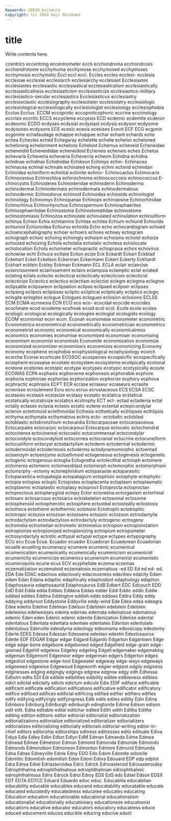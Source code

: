 ```yaml
---
Keywords: 28018 kojimura
Copyright: (C) 2024 Koji Murakami
---
```


# title

Write contents here.



ccentrics eccentring eccentrometer ecch ecchondroma ecchondrosis ecchondrotome ecchymoma
ecchymose ecchymosed ecchymoses ecchymosis ecchymotic Eccl eccl eccl. Eccles eccles
ecclesi- ecclesia ecclesiae ecclesial ecclesiarch ecclesiarchy ecclesiast Ecclesiastes ecclesiastes ecclesiastic
ecclesiastical ecclesiasticalism ecclesiastically ecclesiasticalness ecclesiasticism ecclesiasticize ecclesiastico-military ecclesiastico-secular ecclesiastics Ecclesiasticus
ecclesiastry ecclesioclastic ecclesiography ecclesiolater ecclesiolatry ecclesiologic ecclesiological ecclesiologically ecclesiologist ecclesiology
ecclesiophobia Ecclus Ecclus. ECCM eccoprotic eccoproticophoric eccrine eccrinology eccrisis eccritic
ECCS eccyclema eccyesis ECD ecdemic ecdemite ecderon ecderonic ECDO ecdyses
ecdysial ecdysiast ecdysis ecdyson ecdysone ecdysones ecdysons ECE ecesic ecesis
ecesises Ecevit ECF ECG ecgonin ecgonine echafaudage echappe echappee echar
echard echards eche echea Echecles eched Echegaray echelette echelle echelon
echeloned echeloning echelonment echelons Echeloot Echemus echeneid Echeneidae echeneidid Echeneididae
echeneidoid Echeneis echeneis eches Echetus echevaria Echeveria echeveria Echeverria echevin
Echidna echidna echidnae echidnas Echidnidae Echikson Echimys echin- Echinacea echinacea
echinal echinate echinated eching echini echinid echinidan Echinidea echiniform echinital
echinite echino- Echinocactus Echinocaris Echinocereus Echinochloa echinochrome echinococcosis echinococcus E-chinocystis
Echinoderes Echinoderidae echinoderm Echinoderma echinodermal Echinodermata echinodermata echinodermatous echinodermic Echinodorus
echinoid Echinoidea echinoids echinologist echinology Echinomys Echinopanax Echinops echinopsine Echinorhinidae
Echinorhinus Echinorhynchus Echinospermum Echinosphaerites Echinosphaeritidae Echinostoma Echinostomatidae echinostome echinostomiasis Echinozoa
echinulate echinulated echinulation echinuliform echinus Echion Echis echitamine Echites echites
Echium echiurid Echiurida echiuroid Echiuroidea Echiurus echnida Echo echo echocardiogram
echoed echoencephalography echoer echoers echoes echoey echogram echograph echoic echoing
echoingly echoism echoisms echoist echoize echoized echoizing Echola echolalia echolalic
echoless echolocate echolocation Echols echometer echopractic echopraxia echos echovirus echowise
echt Echuca eciliate Eciton ecize Eck Eckardt Eckart Eckblad Eckehart
Eckel Eckelson Eckerman Eckermann Eckert Eckerty Eckhardt Eckhart ecklein Eckley
Eckman Eckmann ECL ECLA eclair eclaircise eclaircissement eclairissement eclairs eclampsia
eclamptic eclat eclated eclating eclats eclectic eclectical eclectically eclecticism eclecticist
eclecticize Eclectics eclectics eclectism eclectist eclegm eclegma eclegme eclipsable eclipsareon
eclipsation eclipse eclipsed eclipser eclipses eclipsing eclipsis eclipsises ecliptic ecliptical
ecliptically ecliptics eclogic eclogite eclogites eclogue Eclogues eclogues eclosion eclosions
ECLSS ECM ECMA ecmnesia ECN ECO eco eco- ecocidal ecocide
ecocides ecoclimate ecod ecodeme ecofreak ecoid ecol ecol. Ecole ecole
ecoles ecologic ecological ecologically ecologies ecologist ecologists ecology ECOM ecomomist
econ econ. Econah economese econometer econometric Econometrica econometrical econometrically econometrician
econometrics econometrist economic economical economically economicalness economics economies economise economised
economiser economising economism economist economists Economite economization economize economized economizer
economizers economizes economizing Economy economy ecophene ecophobia ecophysiological ecophysiology ecorch
ecorche Ecorse ecorticate ECOSOC ecospecies ecospecific ecospecifically ecosphere ecossaise ecostate
ecosystem ecosystems ecotipically ecotonal ecotone ecotones ecotopic ecotype ecotypes ecotypic
ecotypically ecoute ECOWAS ECPA ecphasis ecphonema ecphonesis ecphorable ecphore ecphoria
ecphoriae ecphorias ecphorization ecphorize ecphory ecphova ecphractic ecphrasis ECPT ECR
ecrase ecraseur ecraseurs ecrasite ecrevisse ecroulement Ecru ecru ecrus ecrustaceous
ECS ECSA ECSC ecstasies ecstasis ecstasize ecstasy ecstatic ecstatica ecstatical
ecstatically ecstaticize ecstatics ecstrophy ECT ect- ectad ectadenia ectal ectally
ectases ectasia ectasis ectatic ectene ectental ectepicondylar ecteron ectethmoid ectethmoidal
Ecthesis ecthetically ecthlipses ecthlipsis ecthyma ecthymata ecthymatous ectiris ecto- ectobatic
ectoblast ectoblastic ectobronchium ectocardia Ectocarpaceae ectocarpaceous Ectocarpales ectocarpic ectocarpous Ectocarpus
ectocelic ectochondral ectocinerea ectocinereal ectocoelic ectocommensal ectocondylar ectocondyle ectocondyloid ectocornea
ectocranial ectocrine ectocuneiform ectocuniform ectocyst ectodactylism ectoderm ectodermal ectodermic ectodermoidal
ectodermosis ectoderms ectodynamomorphic ectoentad ectoenzym ectoenzyme ectoethmoid ectogeneous ectogenesis ectogenetic
ectogenic ectogenous ectoglia Ectognatha ectolecithal ectoloph ectomere ectomeres ectomeric ectomesoblast
ectomorph ectomorphic ectomorphism ectomorphy -ectomy ectonephridium ectoparasite ectoparasitic Ectoparasitica ectopatagia
ectopatagium ectophloic ectophyte ectophytic ectopia ectopias ectopic Ectopistes ectoplacenta ectoplasm
ectoplasmatic ectoplasmic ectoplastic ectoplasy ectoproct Ectoprocta ectoproctan ectoproctous ectopterygoid ectopy
Ector ectoretina ectorganism ectorhinal ectosarc ectosarcous ectosarcs ectoskeleton ectosomal ectosome
ectosphenoid ectosphenotic ectosphere ectosteal ectosteally ectostosis ectotheca ectotherm ectothermic ectotoxin
Ectotrophi ectotrophic ectotropic ectozoa ectozoan ectozoans ectozoic ectozoon ectrodactylia ectrodactylism
ectrodactylous ectrodactyly ectrogenic ectrogeny ectromelia ectromelian ectromelic ectromelus ectropion ectropionization
ectropionize ectropionized ectropionizing ectropium ectropometer ectrosyndactyly ectrotic ecttypal ectypal ectype
ectypes ectypography ECU ecu Ecua Ecua. Ecuador ecuador Ecuadoran Ecuadorean
Ecuadorian ecuelle ecuelling ecumenacy ecumene ecumenic ecumenical ecumenicalism ecumenicality ecumenically
ecumenicism ecumenicist ecumenicity ecumenicize ecumenics ecumenism ecumenist ecumenistic ecumenopolis ecurie
ecus ECV ecyphellate eczema eczemas eczematization eczematoid eczematosis eczematous -ed
ED Ed ed ed- ed. EDA Eda EDAC edacious edaciously
edaciousness edacities edacity Edam edam Edan Edana edaphic edaphically edaphodont
edaphology edaphon Edaphosauria edaphosaurid Edaphosaurus EdB Edbert EDC Edcouch EDD
EdD Edd Edda edda Eddaic Eddana Eddas edder Eddi Eddic
eddic Eddie eddied eddies Eddina Eddington eddish eddo eddoes Eddra
Eddy eddy eddying eddyroot Eddystone Eddyville eddy-wind Ede Edea edea
edeagra Edee edeitis Edeline Edelman Edelson Edelstein edelstein Edelsten edelweiss
edelweisses edema edemas edemata edematose edematous edemic Eden eden Edenic
edenic edenite Edenization Edenize edental edentalous Edentata edentata edentate edentates
Edenton edentulate edentulous Edenville edeodynia edeology edeomania edeoscopy edeotomy Ederle
EDES Edessa Edessan Edessene edestan edestin Edestosaurus Edette EDF EDGAR
Edgar edgar Edgard Edgardo Edgarton Edgartown Edge edge edge-bone edgebone
edgeboned edged Edgefield edge-grain edge-grained Edgehill edgeless Edgeley edgeling Edgell
edgemaker edgemaking edgeman Edgemont Edgemoor edger edgerman edgers Edgerton edges
edgeshot edgestone edge-tool Edgewater edgeway edge-ways edgeways edgeweed edgewise Edgewood
Edgeworth edgier edgiest edgily edginess edginesses edging edgingly edgings edgrew
edgrow edgy edh Edhessa Edholm edhs EDI Edi edibile edibilities
edibility edible edibleness edibles edict edictal edictally edicts edictum edicule
Edie EDIF ediface edificable edificant edificate edification edifications edificative edificator
edificatory edifice edificed edifices edificial edificing edified edifier edifiers edifies
edify edifying edifyingly edifyingness Edik edile ediles edility Edin Edina
Edinboro Edinburg Edinburgh edinburgh edingtonite Edirne Edison edison edit edit.
Edita editable edital editchar edited Edith edith Editha Edithe editing
edition editions editor editorial editorialist editorialization editorializations editorialize editorialized editorializer
editorializers editorializes editorializing editorially editorials editorial-writing editor-in-chief editors editorship editorships
editress editresses edits edituate Ediva Ediya Edla Edley Edlin Edlun
Edlyn EdM Edman Edmanda Edme Edmea Edmead Edmee Edmeston Edmon
Edmond Edmonda Edmonde Edmondo Edmonds Edmondson Edmonson Edmonton Edmore Edmund
Edmunda Edna Ednas Edneyville Ednie Edny EDO Edo Edom Edomite
edomite Edomitic Edomitish edomitish Edon Edoni Edora Edouard EDP edp
edplot Edra Edrea Edrei Edriasteroidea Edric Edrick Edrioasteroid Edrioasteroidea Edriophthalma
edriophthalmatous edriophthalmian edriophthalmic edriophthalmous Edris Edrock Edroi Edroy EDS EdS
eds Edsel Edson EDSX EDT EDTA EDTCC Eduard Eduardo educ
educ. Educabilia educabilian educability educable educables educand educatability educatable educate
educated educatedly educatedness educatee educates educating Education education educationable educational
educationalism educationalist educationally educationary educationese educationist educations educative educator educators
educatory educatress educe educed educement educes educible educing educive educt

